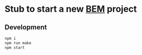 # Stub to start a new [BEM](https://bem.info) project

## Development

```sh
npm i
npm run make
npm start
```
